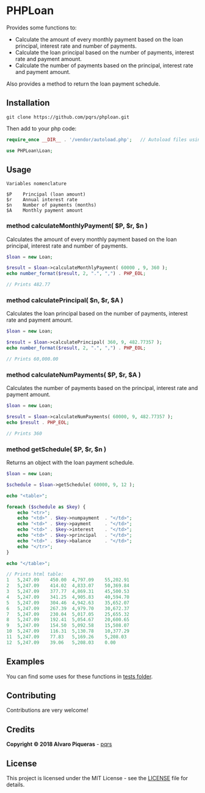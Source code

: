 # PHPLoan

Provides some functions to:

* Calculate the amount of every monthly payment based on the loan principal, interest rate and number of payments.
* Calculate the loan principal based on the number of payments, interest rate and payment amount.
* Calculate the number of payments based on the principal, interest rate and payment amount.

Also provides a method to return the loan payment schedule.

## Installation

```
git clone https://github.com/pqrs/phploan.git
```

Then add to your php code:

``` php
require_once __DIR__ . '/vendor/autoload.php';   // Autoload files using Composer autoload

use PHPLoan\Loan;
```

## Usage

```
Variables nomenclature

$P    Principal (loan amount)
$r    Annual interest rate
$n    Number of payments (months)
$A    Monthly payment amount
```

### method calculateMonthlyPayment( $P, $r, $n )

Calculates the amount of every monthly payment based on the loan principal, interest rate and number of payments.

``` php
$loan = new Loan;

$result = $loan->calculateMonthlyPayment( 60000 , 9, 360 );
echo number_format($result, 2, ".", ",") . PHP_EOL;

// Prints 482.77
```

### method calculatePrincipal( $n, $r, $A )

Calculates the loan principal based on the number of payments, interest rate and payment amount.

``` php
$loan = new Loan;

$result = $loan->calculatePrincipal( 360, 9, 482.77357 );
echo number_format($result, 2, ".", ",") . PHP_EOL;

// Prints 60,000.00

```


### method calculateNumPayments( $P, $r, $A )

Calculates the number of payments based on the principal, interest rate and payment amount.

``` php
$loan = new Loan;

$result = $loan->calculateNumPayments( 60000, 9, 482.77357 );
echo $result . PHP_EOL;

// Prints 360
```

### method getSchedule( $P, $r, $n )

Returns an object with the loan payment schedule.

``` php
$loan = new Loan;

$schedule = $loan->getSchedule( 60000, 9, 12 );

echo "<table>";

foreach ($schedule as $key) {
    echo "<tr>";
    echo "<td>" . $key->numpayment  . "</td>";
    echo "<td>" . $key->payment     . "</td>";
    echo "<td>" . $key->interest    . "</td>";
    echo "<td>" . $key->principal   . "</td>";
    echo "<td>" . $key->balance     . "</td>";
    echo "</tr>";
}

echo "</table>";

// Prints html table:
1   5,247.09    450.00  4,797.09    55,202.91
2   5,247.09    414.02  4,833.07    50,369.84
3   5,247.09    377.77  4,869.31    45,500.53
4   5,247.09    341.25  4,905.83    40,594.70
5   5,247.09    304.46  4,942.63    35,652.07
6   5,247.09    267.39  4,979.70    30,672.37
7   5,247.09    230.04  5,017.05    25,655.32
8   5,247.09    192.41  5,054.67    20,600.65
9   5,247.09    154.50  5,092.58    15,508.07
10  5,247.09    116.31  5,130.78    10,377.29
11  5,247.09    77.83   5,169.26    5,208.03
12  5,247.09    39.06   5,208.03    0.00
```

## Examples

You can find some uses for these functions in [tests folder](tests).

## Contributing

Contributions are very welcome!

## Credits

**Copyright © 2018 Alvaro Piqueras** - [pqrs](https://github.com/pqrs)

## License

This project is licensed under the MIT License - see the [LICENSE](LICENSE) file for details.

